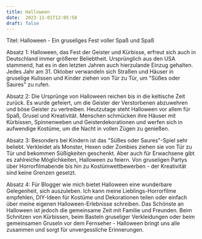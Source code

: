 ```yaml
---
title: Halloween
date:  2023-11-01T12:05:58
draft: false
---
```


Titel: Halloween - Ein gruseliges Fest voller Spaß und Spaß

Absatz 1: Halloween, das Fest der Geister und Kürbisse, erfreut sich auch in Deutschland immer größerer Beliebtheit. Ursprünglich aus den USA stammend, hat es in den letzten Jahren auch hierzulande Einzug gehalten. Jedes Jahr am 31. Oktober verwandeln sich Straßen und Häuser in gruselige Kulissen und Kinder ziehen von Tür zu Tür, um "Süßes oder Saures" zu rufen.

Absatz 2: Die Ursprünge von Halloween reichen bis in die keltische Zeit zurück. Es wurde gefeiert, um die Geister der Verstorbenen abzuwehren und böse Geister zu vertreiben. Heutzutage steht Halloween vor allem für Spaß, Grusel und Kreativität. Menschen schmücken ihre Häuser mit Kürbissen, Spinnenweben und Geisterdekorationen und werfen sich in aufwendige Kostüme, um die Nacht in vollen Zügen zu genießen.

Absatz 3: Besonders bei Kindern ist das "Süßes oder Saures"-Spiel sehr beliebt. Verkleidet als Monster, Hexen oder Zombies ziehen sie von Tür zu Tür und bekommen Süßigkeiten geschenkt. Aber auch für Erwachsene gibt es zahlreiche Möglichkeiten, Halloween zu feiern. Von gruseligen Partys über Horrorfilmabende bis hin zu Kostümwettbewerben - der Kreativität sind keine Grenzen gesetzt.

Absatz 4: Für Blogger wie mich bietet Halloween eine wunderbare Gelegenheit, sich auszuleben. Ich kann meine Lieblings-Horrorfilme empfehlen, DIY-Ideen für Kostüme und Dekorationen teilen oder einfach über meine eigenen Halloween-Erlebnisse schreiben. Das Schönste an Halloween ist jedoch die gemeinsame Zeit mit Familie und Freunden. Beim Schnitzen von Kürbissen, beim Basteln gruseliger Verkleidungen oder beim gemeinsamen Gruseln vor dem Fernseher - Halloween bringt uns alle zusammen und sorgt für unvergessliche Erinnerungen.